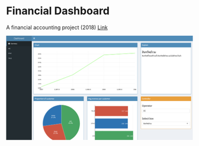 # Financial Dashboard

A financial accounting project (2018) [Link](https://nutorbit.shinyapps.io/FinanceAnalysis/)

![](./images/1.png)
